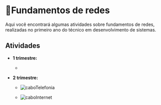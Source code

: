 
# 🔌Fundamentos de redes

Aqui você encontrará algumas atividades sobre fundamentos de redes, realizadas no primeiro ano do técnico em desenvolvimento de sistemas.


## Atividades
- __1 trimestre:__

  -

- __2 trimestre:__
  
  - ![caboTelefonia](https://user-images.githubusercontent.com/102593108/233870625-a9f46d75-4f5e-4562-a0e6-5b69b204d4d9.jpeg)
  
  - ![caboInternet](https://user-images.githubusercontent.com/102593108/233870630-8381220b-8718-4f4c-a58f-9797968eeaf0.jpeg)






